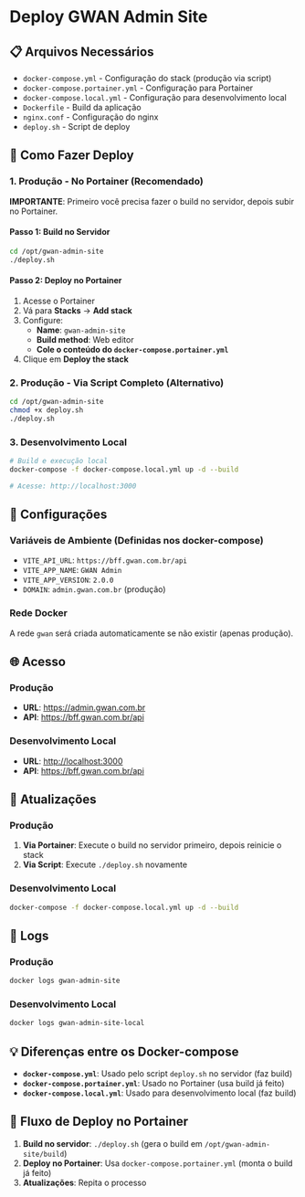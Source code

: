 # Deploy GWAN Admin Site

## 📋 Arquivos Necessários

- `docker-compose.yml` - Configuração do stack (produção via script)
- `docker-compose.portainer.yml` - Configuração para Portainer
- `docker-compose.local.yml` - Configuração para desenvolvimento local
- `Dockerfile` - Build da aplicação
- `nginx.conf` - Configuração do nginx
- `deploy.sh` - Script de deploy

## 🚀 Como Fazer Deploy

### 1. Produção - No Portainer (Recomendado)

**IMPORTANTE**: Primeiro você precisa fazer o build no servidor, depois subir no Portainer.

#### Passo 1: Build no Servidor

```bash
cd /opt/gwan-admin-site
./deploy.sh
```

#### Passo 2: Deploy no Portainer

1. Acesse o Portainer
2. Vá para **Stacks** → **Add stack**
3. Configure:
   - **Name**: `gwan-admin-site`
   - **Build method**: Web editor
   - **Cole o conteúdo do `docker-compose.portainer.yml`**
4. Clique em **Deploy the stack**

### 2. Produção - Via Script Completo (Alternativo)

```bash
cd /opt/gwan-admin-site
chmod +x deploy.sh
./deploy.sh
```

### 3. Desenvolvimento Local

```bash
# Build e execução local
docker-compose -f docker-compose.local.yml up -d --build

# Acesse: http://localhost:3000
```

## 🔧 Configurações

### Variáveis de Ambiente (Definidas nos docker-compose)

- `VITE_API_URL`: `https://bff.gwan.com.br/api`
- `VITE_APP_NAME`: `GWAN Admin`
- `VITE_APP_VERSION`: `2.0.0`
- `DOMAIN`: `admin.gwan.com.br` (produção)

### Rede Docker

A rede `gwan` será criada automaticamente se não existir (apenas produção).

## 🌐 Acesso

### Produção

- **URL**: <https://admin.gwan.com.br>
- **API**: <https://bff.gwan.com.br/api>

### Desenvolvimento Local

- **URL**: <http://localhost:3000>
- **API**: <https://bff.gwan.com.br/api>

## 🔄 Atualizações

### Produção

1. **Via Portainer**: Execute o build no servidor primeiro, depois reinicie o stack
2. **Via Script**: Execute `./deploy.sh` novamente

### Desenvolvimento Local

```bash
docker-compose -f docker-compose.local.yml up -d --build
```

## 📝 Logs

### Produção

```bash
docker logs gwan-admin-site
```

### Desenvolvimento Local

```bash
docker logs gwan-admin-site-local
```

## 💡 Diferenças entre os Docker-compose

- **`docker-compose.yml`**: Usado pelo script `deploy.sh` no servidor (faz build)
- **`docker-compose.portainer.yml`**: Usado no Portainer (usa build já feito)
- **`docker-compose.local.yml`**: Usado para desenvolvimento local (faz build)

## 🔄 Fluxo de Deploy no Portainer

1. **Build no servidor**: `./deploy.sh` (gera o build em `/opt/gwan-admin-site/build`)
2. **Deploy no Portainer**: Usa `docker-compose.portainer.yml` (monta o build já feito)
3. **Atualizações**: Repita o processo

